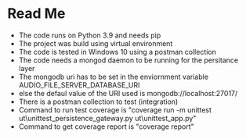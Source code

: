 # Read Me
- The  code runs on Python 3.9 and needs pip
- The project was build using virtual environment   
- The code is tested in Windows 10 using a postman collection
- The code needs a mongod daemon to be running for the persitance layer
- The mongodb uri has to be set in the enviornment variable AUDIO_FILE_SERVER_DATABASE_URI
- else the defaul value of the URI used is mongodb://localhost:27017/
- There is a postman collection to test (integration)
- Command to run test coverage is "coverage run -m unittest ut\unittest_persistence_gateway.py ut\unittest_app.py"
- Command to get coverage report is "coverage report"